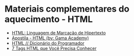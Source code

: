 # Materiais complementares do aquecimento - HTML 

* [HTML: Linguagem de Marcação de Hipertexto](https://developer.mozilla.org/pt-BR/docs/Web/HTML)
* [Apostila - HTML (by: Gama Academy)](https://drive.google.com/file/d/1eEREI8-V-bZjUxqPx0s7UqrDWaYkjg7j/view)
* [HTML // Dicionário do Programador](https://www.youtube.com/watch?v=4dQtz1PpY9A)
* [7 Tags HTML que Você Precisa Conhecer](https://www.youtube.com/watch?v=7pqp3IKyC0s)
